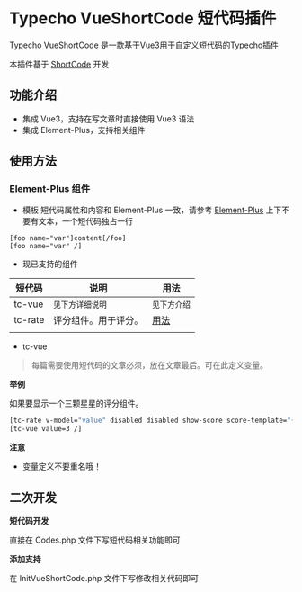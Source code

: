 # Typecho VueShortCode 短代码插件
Typecho VueShortCode 是一款基于Vue3用于自定义短代码的Typecho插件

本插件基于 [ShortCode](https://github.com/moeshin/Typecho-Plugin-ShortCode) 开发

## 功能介绍
* 集成 Vue3，支持在写文章时直接使用 Vue3 语法
* 集成 Element-Plus，支持相关组件
## 使用方法
### Element-Plus 组件
* 模板
短代码属性和内容和 Element-Plus 一致，请参考 [Element-Plus](https://element-plus.gitee.io/zh-CN/component/button.html)
上下不要有文本，一个短代码独占一行

```
[foo name="var"]content[/foo]
[foo name="var" /]
```
* 现已支持的组件

| 短代码  | 说明                 | 用法                                                         |
| ------- | -------------------- | ------------------------------------------------------------ |
| tc-vue  | `见下方详细说明`     | `见下方介绍`                                                 |
| tc-rate | 评分组件。用于评分。 | [用法](https://element-plus.gitee.io/zh-CN/component/rate.html) |
|         |                      |                                                              |

* tc-vue

> 每篇需要使用短代码的文章必须，放在文章最后。可在此定义变量。

**举例**

如果要显示一个三颗星星的评分组件。

```bash
[tc-rate v-model="value" disabled disabled show-score score-template="{value}" /]
[tc-vue value=3 /]
```

**注意**

* 变量定义不要重名哦！

## 二次开发

**短代码开发**

直接在 Codes.php 文件下写短代码相关功能即可

**添加支持**

在 InitVueShortCode.php 文件下写修改相关代码即可
